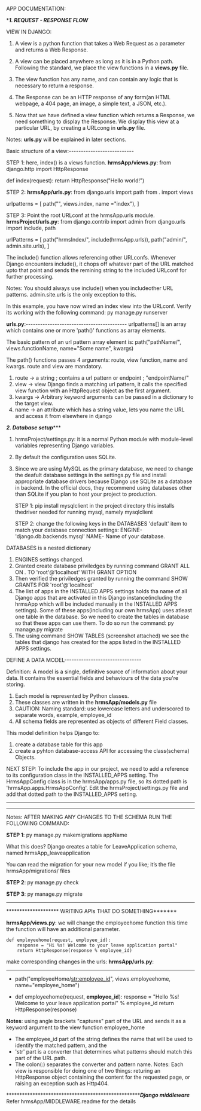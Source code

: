APP DOCUMENTATION:

****************1. REQUEST - RESPONSE FLOW***************

VIEW IN DJANGO:
1. A view is a python function that takes a Web Request as a parameter and returns a Web Response.

2. A view can be placed anywhere as long as it is in a Python path. Following the standard, we place the view functions in a __views.py__ file.

3. The view function has any name, and can contain any logic that is necessary to return a response. 

4. The Response can be an HTTP response of any form(an HTML webpage, a 404 page, an image, a simple text, a JSON, etc.).

5. Now that we have defined a view function which returns a Response, we need something to display the Response. We display this view at a particular URL, by creating a URLcong in __urls.py__ file.

Notes: __urls.py__ will be explained in later sections.

Basic structure of a view:---------------------------

STEP 1:
here, index() is a views function.
__hrmsApp/views.py__:
from django.http import HttpResponse

def index(request):
    return HttpResponse("Hello world!")

STEP 2:
__hrmsApp/urls.py__:
from django.urls import path
from . import views

urlpatterns = [
    path("", views.index, name ="index"),
]

STEP 3:
Point the root URLconf at the hrmsApp.urls module. 
__hrmsProject/urls.py__:
from django.contrib import admin
from django.urls import include, path

urlPatterns = [
    path("hrmsIndex/", include(hrmsApp.urls)),
    path("admin/", admin.site.urls),
]

The include() function allows referencing other URLconfs. Whenever Django encounters include(), it chops off whatever part of the URL matched upto that point and sends the remining string to the included URLconf for further processing.

Notes:
You should always use include() when you includeother URL patterns. admin.site.urls is the only exception to this.

In this example, you have now wired an index view into the URLconf. Verify its working with the following command:
    py manage.py runserver


__urls.py__:------------------------------------------
urlpatterns[] is an array which contains one or more 'path()' functions as array elements.

The basic pattern of an url pattern array element is:
path("pathName/", views.functionName, name="Some name", kwargs)

The path() functions passes 4 arguments: route, view function, name and kwargs. route and view are mandatory.

1. route -> a string ; contains a url pattern or endpoint ; "endpointName/"
2. view -> view Django finds a matching url pattern, it calls the specified view function with an HttpRequest object as the first argument.
3. kwargs -> Arbitrary keyword arguments can be passed in a dictionary to the target view. 
4. name -> an attribute which has a string value, lets you name the URL and access it from elsewhere in django


*******************2. Database setup**********************

1. hrmsProject/settings.py: it is a normal Python module with module-level variables representing Django variables.

2. By default the configuration uses SQLite.

3. Since we are using MySQL as the primary database, we need to change the deafult database settings in the settings.py file and install appropriate database drivers because Django use SQLite as a database in backend. In the official docs, they recommend using databases other than SQLite if you plan to host your project to production.

    STEP 1: 
    pip install mysqlclient in the project directory
this installs thedriver needed for running mysql, namely mysqlclient

    STEP 2: 
change the following keys in the DATABASES 'default' item to match your database connection settings:
ENGINE- 'django.db.backends.mysql'
NAME- Name of your database.

DATABASES is a nested dictionary

1. ENGINES settings changed.
2. Granted create database priviledges by running command GRANT ALL ON *.* TO 'root'@'localhost' WITH GRANT OPTION
3. Then verified the priviledges granted by running the command SHOW GRANTS FOR 'root'@'localhost'
4. The list of apps in the INSTALLED APPS settings holds tha name of all Django apps that are activated in this Django instance(including the hrmsApp which will be included manually in the INSTALLED APPS settings). Some of these apps(including our own hrmsApp) uses atleast one table in the database. So we need to create the tables in database so that these apps can use them. To do so run the command: 
        py manage.py migrate
5. The using command SHOW TABLES (screenshot attached) we see the tables that django has created for the apps listed in the INSTALLED APPS settings.


DEFINE A DATA MODEL--------------------------------

Definition: A model is a single, definitive source of information about your data. It contains the essential fields and behaviours of the data you're storing. 

1. Each model is represented by Python classes.
2. These classes are written in the __hrmsApp/models.py__ file
3. CAUTION: Naming standard: use lowercase letters and underscored to separate words, example, employee_id
4. All schema fields are represented as objects of different Field classes.

This model definition helps Django to:
1. create a database table for this app
2. create a pyhton database-access API for accessing the class(schema) Objects.


NEXT STEP: To include the app in our project, we need to add a reference to its configuration class in the INSTALLED_APPS setting. The HrmsAppConfig class is in the hrmsApp/apps.py file, so its dotted path is 'hrmsApp.apps.HrmsAppConfig'. Edit the hrmsProject/settings.py file and add that dotted path to the INSTALLED_APPS setting. 


------------------------
************************
Notes: AFTER MAKING ANY CHANGES TO THE SCHEMA RUN THE FOLLOWING COMMAND:

__STEP 1__:
        py manage.py makemigrations appName

What this does?
Django creates a table for LeaveApplication schema, named hrmsApp_leaveapplication

You can read the migration for your new model if you like; it’s the file hrmsApp/migrations/ files


__STEP 2__: 
        py manage.py check

__STEP 3__:
        py manage.py migrate

**********************************************************
******************** WRITING APIs THAT DO SOMETHING*******

__hrmsApp/views.py__:
    we will change the employeehome function
    this time the function will have an additional parameter.

    def employeehome(request, employee_id):
        response = "Hi %s! Welcome to your leave application portal"
        return HttpResponse(response % employee_id)

make corresponding changes in the urls:
__hrmsApp/urls.py__:

-----------------------------------------------
* path("employeeHome/<str:employee_id>", views.employeehome, name="employee_home")

* def employeehome(request, __employee_id__):
    response = "Hello %s! Welcome to your leave application portal" % employee_id
    return HttpResponse(response)

__Notes__: using angle brackets "captures" part of the URL and sends it as a keyword argument to the view function employee_home

* The employee_id part of the string defines the name that will be used to identify the matched pattern, and the 
* 'str' part is a converter that determines what patterns should match this part of the URL path.
* The colon(:) separates the converter and pattern name.
Notes: Each view is responsible for doing one of two things: returing an HttpResponse object containing the content for the requested page, or raising an exception such as Http404.


****************************************************************************Django middleware*************************
Refer hrmsApp/MIDDLEWARE.readme for the details


